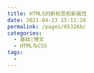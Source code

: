 ```yaml
---
title: HTML5的新标签和新属性
date: 2021-04-23 15:11:28
permalink: /pages/65326b/
categories:
  - 基础|博文
  - HTML与CSS
tags:
  - 
---
```

